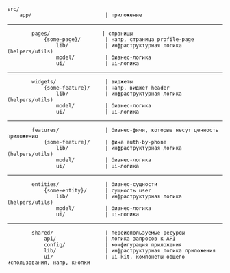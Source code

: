     src/
        app/                        | приложение
---
            pages/                 | страницы
                {some-page}/        | напр, страница profile-page
                    lib/            | инфраструктурная логика (helpers/utils)
                    model/          | бизнес-логика
                    ui/             | ui-логика
---
            widgets/                | виджеты
                {some-feature}/     | напр, виджет header
                    lib/            | инфраструктурная логика (helpers/utils)
                    model/          | бизнес-логика
                    ui/             | ui-логика
---
            features/               | бизнес-фичи, которые несут ценность приложению
                {some-feature}/     | фича auth-by-phone
                    lib/            | инфраструктурная логика (helpers/utils)
                    model/          | бизнес-логика
                    ui/             | ui-логика
---
            entities/               | бизнес-сущности
                {some-entity}/      | сущность user
                    lib/            | инфраструктурная логика (helpers/utils)
                    model/          | бизнес-логика
                    ui/             | ui-логика
---
            shared/                 | переиспользуемые ресурсы
                api/                | логика запросов к API
                config/             | конфигурация приложения
                lib/                | инфраструктурная логика приложения
                ui/                 | ui-kit, компонеты общего использования, напр, кнопки